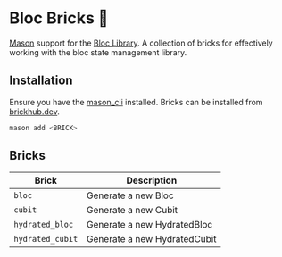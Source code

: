 # Bloc Bricks 🧱

[Mason](https://github.com/felange/mason) support for the [Bloc Library](https://bloclibrary.dev). A collection of bricks for effectively working with the bloc state management library.

## Installation

Ensure you have the [mason_cli](https://github.com/felangel/mason/tree/master/packages/mason_cli) installed. Bricks can be installed from [brickhub.dev](https://brickhub.dev).

```sh
mason add <BRICK>
```

## Bricks

| Brick            | Description                  |
| ---------------- | ---------------------------- |
| `bloc`           | Generate a new Bloc          |
| `cubit`          | Generate a new Cubit         |
| `hydrated_bloc`  | Generate a new HydratedBloc  |
| `hydrated_cubit` | Generate a new HydratedCubit |
